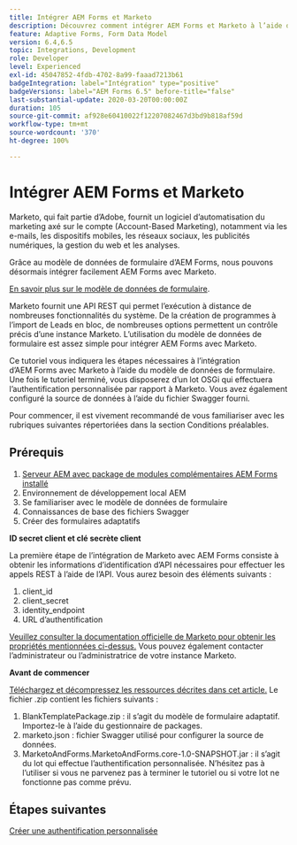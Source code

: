 ```yaml
---
title: Intégrer AEM Forms et Marketo
description: Découvrez comment intégrer AEM Forms et Marketo à l’aide du modèle de données de formulaire AEM Forms.
feature: Adaptive Forms, Form Data Model
version: 6.4,6.5
topic: Integrations, Development
role: Developer
level: Experienced
exl-id: 45047852-4fdb-4702-8a99-faaad7213b61
badgeIntegration: label="Intégration" type="positive"
badgeVersions: label="AEM Forms 6.5" before-title="false"
last-substantial-update: 2020-03-20T00:00:00Z
duration: 105
source-git-commit: af928e60410022f12207082467d3bd9b818af59d
workflow-type: tm+mt
source-wordcount: '370'
ht-degree: 100%

---
```


# Intégrer AEM Forms et Marketo

Marketo, qui fait partie d’Adobe, fournit un logiciel d’automatisation du marketing axé sur le compte (Account-Based Marketing), notamment via les e-mails, les dispositifs mobiles, les réseaux sociaux, les publicités numériques, la gestion du web et les analyses.

Grâce au modèle de données de formulaire d’AEM Forms, nous pouvons désormais intégrer facilement AEM Forms avec Marketo.

[En savoir plus sur le modèle de données de formulaire](https://helpx.adobe.com/fr/experience-manager/6-5/forms/using/data-integration.html).

Marketo fournit une API REST qui permet l’exécution à distance de nombreuses fonctionnalités du système. De la création de programmes à l’import de Leads en bloc, de nombreuses options permettent un contrôle précis d’une instance Marketo. L’utilisation du modèle de données de formulaire est assez simple pour intégrer AEM Forms avec Marketo.

Ce tutoriel vous indiquera les étapes nécessaires à l’intégration d’AEM Forms avec Marketo à l’aide du modèle de données de formulaire. Une fois le tutoriel terminé, vous disposerez d’un lot OSGi qui effectuera l’authentification personnalisée par rapport à Marketo. Vous avez également configuré la source de données à l’aide du fichier Swagger fourni.

Pour commencer, il est vivement recommandé de vous familiariser avec les rubriques suivantes répertoriées dans la section Conditions préalables.

## Prérequis

1. [Serveur AEM avec package de modules complémentaires AEM Forms installé](/help/forms/adaptive-forms/installing-aem-form-on-windows-tutorial-use.md)
1. Environnement de développement local AEM
1. Se familiariser avec le modèle de données de formulaire
1. Connaissances de base des fichiers Swagger
1. Créer des formulaires adaptatifs

**ID secret client et clé secrète client**

La première étape de l’intégration de Marketo avec AEM Forms consiste à obtenir les informations d’identification d’API nécessaires pour effectuer les appels REST à l’aide de l’API. Vous aurez besoin des éléments suivants :

1. client_id
1. client_secret
1. identity_endpoint
1. URL d’authentification

[Veuillez consulter la documentation officielle de Marketo pour obtenir les propriétés mentionnées ci-dessus.](https://developers.marketo.com/rest-api/) Vous pouvez également contacter l’administrateur ou l’administratrice de votre instance Marketo.

**Avant de commencer**

[Téléchargez et décompressez les ressources décrites dans cet article.](assets/aemformsandmarketo.zip) Le fichier .zip contient les fichiers suivants :

1. BlankTemplatePackage.zip : il s’agit du modèle de formulaire adaptatif. Importez-le à l’aide du gestionnaire de packages.
1. marketo.json : fichier Swagger utilisé pour configurer la source de données.
1. MarketoAndForms.MarketoAndForms.core-1.0-SNAPSHOT.jar : il s’agit du lot qui effectue l’authentification personnalisée. N’hésitez pas à l’utiliser si vous ne parvenez pas à terminer le tutoriel ou si votre lot ne fonctionne pas comme prévu.

## Étapes suivantes

[Créer une authentification personnalisée](./part2.md)
